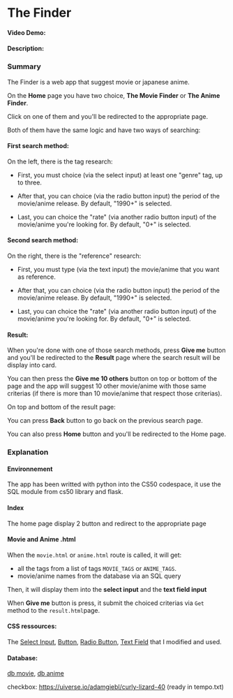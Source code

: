 # The Finder
#### Video Demo:  <URL HERE>
#### Description:

### Summary
The Finder is a web app that suggest movie or japanese anime.

On the **Home** page you have two choice, **The Movie Finder** or **The Anime Finder**.

Click on one of them and you'll be redirected to the appropriate page.


Both of them have the same logic and have two ways of searching:

#### First search method:

On the left, there is the tag research:

- First, you must choice (via the select input) at least one "genre" tag, up to three.

- After that, you can choice (via the radio button input) the period of the movie/anime release. By default, "1990+" is selected.

- Last, you can choice the "rate" (via another radio button input) of the movie/anime you're looking for. By default, "0+" is selected.

#### Second search method:

On the right, there is the "reference" research:

- First, you must type (via the text input) the movie/anime that you want as reference.

- After that, you can choice (via the radio button input) the period of the movie/anime release. By default, "1990+" is selected.

- Last, you can choice the "rate" (via another radio button input) of the movie/anime you're looking for. By default, "0+" is selected.

#### Result:

When you're done with one of those search methods, press **Give me** button and you'll be redirected to the **Result** page where the search result will be display into card.

You can then press the **Give me 10 others** button on top or bottom of the page and the app will suggest 10 other movie/anime with those same criterias (if there is more than 10 movie/anime that respect those criterias).

On top and bottom of the result page:

You can press **Back** button to go back on the previous search page.

You can also press **Home** button and you'll be redirected to the Home page.




### Explanation

#### Environnement

The app has been writted with python into the CS50 codespace, it use the SQL module from cs50 library and flask.

#### Index

The home page display 2 button and redirect to the appropriate page

#### Movie and Anime .html

When the `movie.html` or `anime.html` route is called, it will get:
- all the tags from a list of tags `MOVIE_TAGS` or `ANIME_TAGS`.
- movie/anime names from the database via an SQL query

Then, it will display them into the **select input** and the **text field input**

When **Give me** button is press, it submit the choiced criterias via `Get` method to the `result.html`page.


#### CSS ressources:

The [Select Input](https://codepen.io/vkjgr/pen/VYMeXp), [Button](https://uiverse.io/adamgiebl/rare-moose-45),
[Radio Button](https://uiverse.io/gharsh11032000/moody-dog-23), [Text Field](https://codepen.io/webcrafterscz/pen/WLxzyQ)
that I modified and used.

#### Database:
[db movie](https://www.kaggle.com/datasets/disham993/9000-movies-dataset), [db anime](https://www.kaggle.com/datasets/dbdmobile/myanimelist-dataset)

checkbox:
https://uiverse.io/adamgiebl/curly-lizard-40 (ready in tempo.txt)







